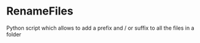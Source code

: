 # RenameFiles
Python script which allows to add a prefix and / or suffix to all the files in a folder
